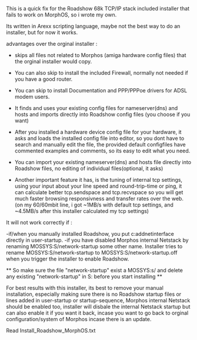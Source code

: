 This is a quick fix for the Roadshow 68k TCP/IP stack included installer that fails to work on MorphOS, so i wrote my own.

Its written in Arexx scripting language, maybe not the best way to do an installer, but for now it works.

advantages over the orginal installer :

* skips all files not related to Morphos (amiga hardware config files) that the orginal installer would copy.
* You can also skip to install the included Firewall, normally not needed if you have a good router.
* You can skip to install Documentation and PPP/PPPoe drivers for ADSL modem users.

* It finds and uses your existing config files for nameserver(dns) and hosts and imports directly
  into Roadshow config files (you choose if you want)

* After you installed a hardware device config file for your hardware, it asks and loads the installed
  config file into editor, so you dont have to search and manually edit the file, the provided
  default configfiles have commented examples and comments, so its easy to edit what you need.

* You can import your existing nameserver(dns) and hosts file directly into Roadshow files,
  no editing of individual files(optional, it asks)

* Another important feature it has, is the tuning of internal tcp settings, using your input about
  your line speed and round-trip-time or ping, it can calculate better tcp.sendspace and tcp.recvspace
  so you will get much faster browsing responsivness and transfer rates over the web.
  (on my 60/60mbit line, i got ~1MB/s with default tcp settings, and ~4.5MB/s after this installer calculated my tcp settings)


It will not work correctly if :

-if/when you manually installed Roadshow, you put c:addnetinterface directly in user-startup.
-if you have disabled Morphos internal Netstack by renaming MOSSYS:S/network-startup some other name.
Installer tries to rename MOSSYS:S/network-startup to MOSSYS:S/network-startup.off when you trigger the installer to enable Roadshow.


** So make sure the file "network-startup" exist a MOSSYS:s/ and delete any existing "network-startup" in S: before you start installing **

For best results with this installer, its best to remove your manual installation, especially making sure there is no
Roadshow startup files or lines added in user-startup or startup-sequence, Morphos internal Netstack should be enabled
too, installer will disbale the internal Netstack startup but can also enable it if you want it back, incase you want to go
back to orginal configuration/system of Morphos incase there is an update.


Read Install_Roadshow_MorphOS.txt 
